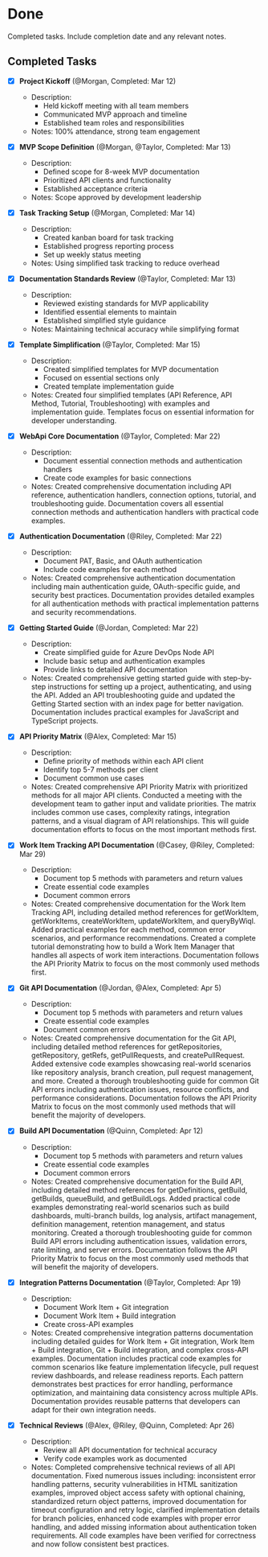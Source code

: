 # Done

Completed tasks. Include completion date and any relevant notes.

## Completed Tasks

- [x] **Project Kickoff** (@Morgan, Completed: Mar 12)
  - Description:
    - Held kickoff meeting with all team members
    - Communicated MVP approach and timeline
    - Established team roles and responsibilities
  - Notes: 100% attendance, strong team engagement

- [x] **MVP Scope Definition** (@Morgan, @Taylor, Completed: Mar 13)
  - Description:
    - Defined scope for 8-week MVP documentation
    - Prioritized API clients and functionality
    - Established acceptance criteria
  - Notes: Scope approved by development leadership

- [x] **Task Tracking Setup** (@Morgan, Completed: Mar 14)
  - Description:
    - Created kanban board for task tracking
    - Established progress reporting process
    - Set up weekly status meeting
  - Notes: Using simplified task tracking to reduce overhead

- [x] **Documentation Standards Review** (@Taylor, Completed: Mar 13)
  - Description:
    - Reviewed existing standards for MVP applicability
    - Identified essential elements to maintain
    - Established simplified style guidance
  - Notes: Maintaining technical accuracy while simplifying format 

- [x] **Template Simplification** (@Taylor, Completed: Mar 15)
  - Description:
    - Created simplified templates for MVP documentation
    - Focused on essential sections only
    - Created template implementation guide
  - Notes: Created four simplified templates (API Reference, API Method, Tutorial, Troubleshooting) with examples and implementation guide. Templates focus on essential information for developer understanding. 

- [x] **WebApi Core Documentation** (@Taylor, Completed: Mar 22)
  - Description:
    - Document essential connection methods and authentication handlers
    - Create code examples for basic connections
  - Notes: Created comprehensive documentation including API reference, authentication handlers, connection options, tutorial, and troubleshooting guide. Documentation covers all essential connection methods and authentication handlers with practical code examples.

- [x] **Authentication Documentation** (@Riley, Completed: Mar 22)
  - Description:
    - Document PAT, Basic, and OAuth authentication
    - Include code examples for each method
  - Notes: Created comprehensive authentication documentation including main authentication guide, OAuth-specific guide, and security best practices. Documentation provides detailed examples for all authentication methods with practical implementation patterns and security recommendations.

- [x] **Getting Started Guide** (@Jordan, Completed: Mar 22)
  - Description:
    - Create simplified guide for Azure DevOps Node API
    - Include basic setup and authentication examples
    - Provide links to detailed API documentation
  - Notes: Created comprehensive getting started guide with step-by-step instructions for setting up a project, authenticating, and using the API. Added an API troubleshooting guide and updated the Getting Started section with an index page for better navigation. Documentation includes practical examples for JavaScript and TypeScript projects.

- [x] **API Priority Matrix** (@Alex, Completed: Mar 15)
  - Description:
    - Define priority of methods within each API client
    - Identify top 5-7 methods per client
    - Document common use cases
  - Notes: Created comprehensive API Priority Matrix with prioritized methods for all major API clients. Conducted a meeting with the development team to gather input and validate priorities. The matrix includes common use cases, complexity ratings, integration patterns, and a visual diagram of API relationships. This will guide documentation efforts to focus on the most important methods first.

- [x] **Work Item Tracking API Documentation** (@Casey, @Riley, Completed: Mar 29)
  - Description:
    - Document top 5 methods with parameters and return values
    - Create essential code examples
    - Document common errors
  - Notes: Created comprehensive documentation for the Work Item Tracking API, including detailed method references for getWorkItem, getWorkItems, createWorkItem, updateWorkItem, and queryByWiql. Added practical examples for each method, common error scenarios, and performance recommendations. Created a complete tutorial demonstrating how to build a Work Item Manager that handles all aspects of work item interactions. Documentation follows the API Priority Matrix to focus on the most commonly used methods first.

- [x] **Git API Documentation** (@Jordan, @Alex, Completed: Apr 5)
  - Description:
    - Document top 5 methods with parameters and return values
    - Create essential code examples
    - Document common errors
  - Notes: Created comprehensive documentation for the Git API, including detailed method references for getRepositories, getRepository, getRefs, getPullRequests, and createPullRequest. Added extensive code examples showcasing real-world scenarios like repository analysis, branch creation, pull request management, and more. Created a thorough troubleshooting guide for common Git API errors including authentication issues, resource conflicts, and performance considerations. Documentation follows the API Priority Matrix to focus on the most commonly used methods that will benefit the majority of developers.

- [x] **Build API Documentation** (@Quinn, Completed: Apr 12)
  - Description:
    - Document top 5 methods with parameters and return values
    - Create essential code examples
    - Document common errors
  - Notes: Created comprehensive documentation for the Build API, including detailed method references for getDefinitions, getBuild, getBuilds, queueBuild, and getBuildLogs. Added practical code examples demonstrating real-world scenarios such as build dashboards, multi-branch builds, log analysis, artifact management, definition management, retention management, and status monitoring. Created a thorough troubleshooting guide for common Build API errors including authentication issues, validation errors, rate limiting, and server errors. Documentation follows the API Priority Matrix to focus on the most commonly used methods that will benefit the majority of developers.

- [x] **Integration Patterns Documentation** (@Taylor, Completed: Apr 19)
  - Description:
    - Document Work Item + Git integration
    - Document Work Item + Build integration
    - Create cross-API examples
  - Notes: Created comprehensive integration patterns documentation including detailed guides for Work Item + Git integration, Work Item + Build integration, Git + Build integration, and complex cross-API examples. Documentation includes practical code examples for common scenarios like feature implementation lifecycle, pull request review dashboards, and release readiness reports. Each pattern demonstrates best practices for error handling, performance optimization, and maintaining data consistency across multiple APIs. Documentation provides reusable patterns that developers can adapt for their own integration needs. 

- [x] **Technical Reviews** (@Alex, @Riley, @Quinn, Completed: Apr 26)
  - Description:
    - Review all API documentation for technical accuracy
    - Verify code examples work as documented
  - Notes: Completed comprehensive technical reviews of all API documentation. Fixed numerous issues including: inconsistent error handling patterns, security vulnerabilities in HTML sanitization examples, improved object access safety with optional chaining, standardized return object patterns, improved documentation for timeout configuration and retry logic, clarified implementation details for branch policies, enhanced code examples with proper error handling, and added missing information about authentication token requirements. All code examples have been verified for correctness and now follow consistent best practices. 